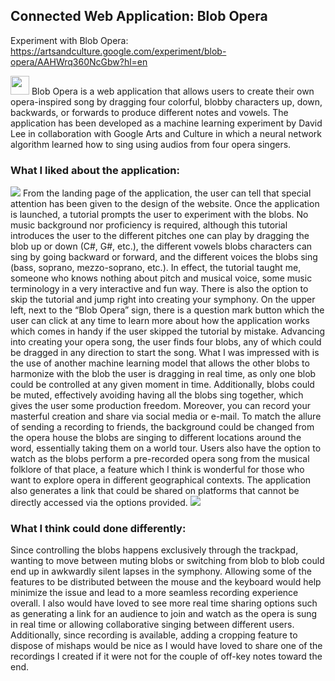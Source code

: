 ## Connected Web Application: Blob Opera

Experiment with Blob Opera: https://artsandculture.google.com/experiment/blob-opera/AAHWrq360NcGbw?hl=en

<img src=2.png width="30" height="30">
Blob Opera is a web application that allows users to create their own opera-inspired song by dragging four colorful, blobby characters up, down, backwards, or forwards to produce different notes and vowels. The application has been developed as a machine learning experiment by David Lee in collaboration with Google Arts and Culture in which a neural network algorithm learned how to sing using audios from four opera singers.

### What I liked about the application: 
![](1.png)
From the landing page of the application, the user can tell that special attention has been given to the design of the website. Once the application is launched, a tutorial prompts the user to experiment with the blobs. No music background nor proficiency is required, although this tutorial introduces the user to the different pitches one can play by dragging the blob up or down (C#, G#, etc.), the different vowels blobs characters can sing by going backward or forward, and the different voices the blobs sing (bass, soprano, mezzo-soprano, etc.). In effect, the tutorial taught me, someone who knows nothing about pitch and musical voice, some music terminology in a very interactive and fun way. There is also the option to skip the tutorial and jump right into creating your symphony. On the upper left, next to the “Blob Opera” sign, there is a question mark button which the user can click at any time to learn more about how the application works which comes in handy if the user skipped the tutorial by mistake. Advancing into creating your opera song, the user finds four blobs, any of which could be dragged in any direction to start the song. What I was impressed with is the use of another machine learning model that allows the other blobs to harmonize with the blob the user is dragging in real time, as only one blob could be controlled at any given moment in time. Additionally, blobs could be muted, effectively avoiding having all the blobs sing together, which gives the user some production freedom. Moreover, you can record your masterful creation and share via social media or e-mail. To match the allure of sending a recording to friends, the background could be changed from the opera house the blobs are singing to different locations around the word, essentially taking them on a world tour. Users also have the option to watch as the blobs perform a pre-recorded opera song from the musical folklore of that place, a feature which I think is wonderful for those who want to explore opera in different geographical contexts. The application also generates a link that could be shared on platforms that cannot be directly accessed via the options provided.
![](3.png)
### What I think could done differently:

Since controlling the blobs happens exclusively through the trackpad, wanting to move between muting blobs or switching from blob to blob could end up in awkwardly silent lapses in the symphony. Allowing some of the features to be distributed between the mouse and the keyboard would help minimize the issue and lead to a more seamless recording experience overall. I also would have loved to see more real time sharing options such as generating a link for an audience to join and watch as the opera is sung in real time or allowing collaborative singing between different users. Additionally, since recording is available, adding a cropping feature to dispose of mishaps would be nice as I would have loved to share one of the recordings I created if it were not for the couple of off-key notes toward the end.
